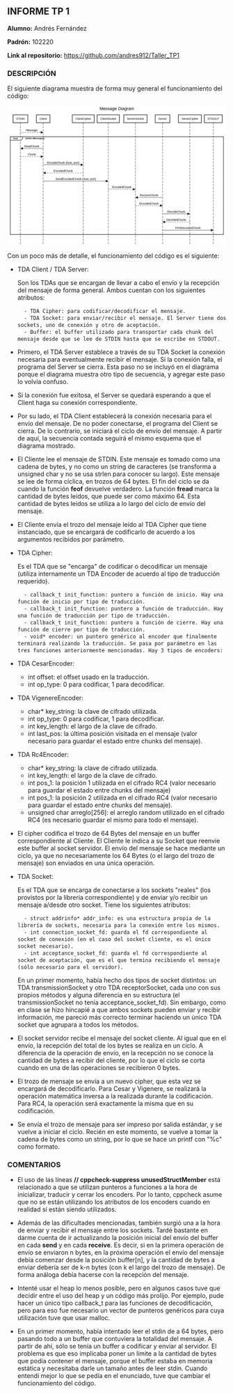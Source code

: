 ## **INFORME TP 1**

**Alumno:** Andrés Fernández

**Padrón:** 102220

**Link al repositorio:** https://github.com/andres912/Taller_TP1

### **DESCRIPCIÓN**

El siguiente diagrama muestra de forma muy general el funcionamiento del código:

![Captura](capturas/MessageDiagram.png)

Con un poco más de detalle, el funcionamiento del código es el siguiente:

* TDA Client / TDA Server:

    Son los TDAs que se encargan de llevar a cabo el envío y la recepción del mensaje de forma general. Ambos cuentan con los siguientes atributos:

        - TDA Cipher: para codificar/decodificar el mensaje.
        - TDA Socket: para enviar/recibir el mensaje. El Server tiene dos sockets, uno de conexión y otro de aceptación.
        - Buffer: el buffer utilizado para transportar cada chunk del mensaje desde que se lee de STDIN hasta que se escribe en STDOUT.


* Primero, el TDA Server establece a través de su TDA Socket la conexión necesaria para eventualmente recibir el mensaje. Si la conexión falla, el programa del Server se cierra. Esta paso no se incluyó en el diagrama porque el diagrama muestra otro tipo de secuencia, y agregar este paso lo volvía confuso.

* Si la conexión fue exitosa, el Server se quedará esperando a que el Client haga su conexión correspondiente.

* Por su lado, el TDA Client establecerá la conexión necesaria para el envío del mensaje. De no poder conectarse, el programa del Client se cierra. De lo contrario, se iniciará el ciclo de envío del mensaje. A partir de aquí, la secuencia contada seguirá el mismo esquema que el diagrama mostrado.

* El Cliente lee el mensaje de STDIN. Este mensaje es tomado como una cadena de bytes, y no como un string de caracteres (se transforma a unsigned char y no se usa strlen para conocer su largo). Este mensaje se lee de forma cíclica, en trozos de 64 bytes. El fin del ciclo se da cuando la función **feof** devuelve verdadero. La función **fread** marca la cantidad de bytes leídos, que puede ser como máximo 64. Esta cantidad de bytes leídos se utiliza a lo largo del ciclo de envío del mensaje.


* El Cliente envía el trozo del mensaje leído al TDA Cipher que tiene instanciado, que se encargará de codificarlo de acuerdo a los argumentos recibidos por parámetro.

* TDA Cipher:

	Es el TDA que se "encarga" de codificar o decodificar un mensaje (utiliza internamente un TDA Encoder de acuerdo al tipo de traducción requerido).

	    - callback_t init_function: puntero a función de inicio. Hay una función de inicio por tipo de traducción.
        - callback_t init_function: puntero a función de traducción. Hay una función de traducción por tipo de traducción.
        - callback_t init_function: puntero a función de cierre. Hay una función de cierre por tipo de traducción.
        - void* encoder: un puntero genérico al encoder que finalmente terminará realizando la traducción. Se pasa por parámetro en las tres funciones anteriormente mencionadas. Hay 3 tipos de encoders:

* TDA CesarEncoder:

    - int offset: el offset usado en la traducción.
    - int op_type: 0 para codificar, 1 para decodificar.

* TDA VigenereEncoder:

    - char* key_string: la clave de cifrado utilizada.
    - int op_type: 0 para codificar, 1 para decodificar.
    - int key_length: el largo de la clave de cifrado.
    - int last_pos: la última posición visitada en el mensaje (valor necesario para guardar el estado entre chunks del mensaje).

* TDA Rc4Encoder:

    - char* key_string: la clave de cifrado utilizada.
    - int key_length: el largo de la clave de cifrado.
    - int pos_1: la posición 1 utilizada en el cifrado RC4 (valor necesario para guardar el estado entre chunks del mensaje)
    - int pos_1: la posición 2 utilizada en el cifrado RC4 (valor necesario para guardar el estado entre chunks del mensaje). 
    - unsigned char arreglo[256]: el arreglo random utilizado en el cifrado RC4 (es necesario guardar el mismo para todo el mensaje).         


* El cipher codifica el trozo de 64 Bytes del mensaje en un buffer correspondiente al Cliente. El Cliente le indica a su Socket que reenvíe este buffer al socket servidor. El envío del mensaje se hace mediante un ciclo, ya que no necesariamente los 64 Bytes (o el largo del trozo de mensaje) son enviados en una única operación.

* TDA Socket:

	Es el TDA que se encarga de conectarse a los sockets "reales" (los provistos por la librería correspondiente) y de enviar y/o recibir un mensaje a/desde otro socket. Tiene los siguientes atributos:

		- struct addrinfo* addr_info: es una estructura propia de la librería de sockets, necesaria para la conexión entre los mismos.
    	- int connection_socket_fd: guarda el fd correspondiente al socket de conexión (en el caso del socket cliente, es el único socket necesario).
    	- int acceptance_socket_fd: guarda el fd correspondiente al socket de aceptación, que es el que termina recibiendo el mensaje (sólo necesario para el servidor).

    En un primer momento, había hecho dos tipos de socket distintos: un TDA transmissionSocket y otro TDA receptorSocket, cada uno con sus propios métodos y alguna diferencia en su estructura (el transmissionSocket no tenía acceptance_socket_fd). Sin embargo, como en clase se hizo hincapié a que ambos sockets pueden enviar y recibir información, me pareció más correcto terminar haciendo un único TDA socket que agrupara a todos los métodos.

* El socket servidor recibe el mensaje del socket cliente. Al igual que en el envío, la recepción del total de los bytes se realiza en un ciclo. A diferencia de la operación de envío, en la recepción no se conoce la cantidad de bytes a recibir del cliente, por lo que el ciclo se corta cuando en una de las operaciones se recibieron 0 bytes.

* El trozo de mensaje se envía a un nuevo cipher, que esta vez se encargará de decodificarlo. Para Cesar y Vigenere, se realizará la operación matemática inversa a la realizada durante la codificación. Para RC4, la operación será exactamente la misma que en su codificación.

* Se envía el trozo de mensaje para ser impreso por salida estándar, y se vuelve a iniciar el ciclo. Recién en este momento, se vuelve a tomar la cadena de bytes como un string, por lo que se hace un printf con "%c" como formato.

### **COMENTARIOS**

* El uso de las líneas **// cppcheck-suppress unusedStructMember** está relacionado a que se utilizan punteros a funciones a la hora de inicializar, traducir y cerrar los encoders. Por lo tanto, cppcheck asume que no se están utilizando los atributos de los encoders cuando en realidad sí están siendo utilizados.

* Además de las dificultades mencionadas, también surgió una a la hora de enviar y recibir el mensaje entre los sockets. Tardé bastante en darme cuenta de ir actualizando la posición inicial del envío del buffer en cada **send** y en cada **receive**. Es decir, si en la primera operación de envío se enviaron n bytes, en la próxima operación el envío del mensaje debía comenzar desde la posición buffer[n], y la cantidad de bytes a enviar debería ser de k-n bytes (con k el largo del trozo de mensaje). De forma análoga debía hacerse con la recepción del mensaje.

* Intenté usar el heap lo menos posible, pero en algunos casos tuve que decidir entre el uso del heap y un código más prolijo. Por ejemplo, pude hacer un único tipo callback_t para las funciones de decodificación, pero para eso fue necesario un vector de punteros genéricos para cuya utilización tuve que usar malloc.

* En un primer momento, había intentado leer el stdin de a 64 bytes, pero pasando todo a un buffer que contuviera la totalidad del mensaje. A partir de ahí, sólo se tenía un buffer a codificar y enviar al servidor. El problema es que eso implicaba poner un límite a la cantidad de bytes que podía contener el mensaje, porque el buffer estaba en memoria estática y necesitaba darle un tamaño antes de leer stdin. Cuando entendí mejor lo que se pedía en el enunciado, tuve que cambiar el funcionamiento del código.




